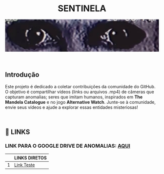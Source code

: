 <h1 align="center">SENTINELA</h1>

![Olhos em uma tela estática. Referência a The Mandela Catalogue](logoSentinela.jpg)


<br>

## Introdução
Este projeto é dedicado a coletar contribuições da comunidade do GitHub. O objetivo é compartilhar vídeos (links ou arquivos .mp4) de câmeras que capturam anomalias; seres que imitam humanos, inspirados em **The Mandela Catalogue** e no jogo **Alternative Watch**. Junte-se à comunidade, envie seus vídeos e ajude a explorar essas entidades misteriosas!

<br>

## 🔗 LINKS
### LINK PARA O GOOGLE DRIVE DE ANOMALIAS: [AQUI](https://drive.google.com/drive/folders/1FRIrX9UPrMVSomCDGlsqagUxaF3gdisI?usp=drive_link)


||LINKS DIRETOS|
|-----|-----|
|1|[Link Teste]()|
